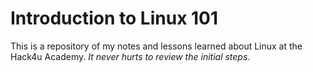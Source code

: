 # Introduction to Linux 101
This is a repository of my notes and lessons learned about Linux at the Hack4u Academy. *It never hurts to review the initial steps*.
